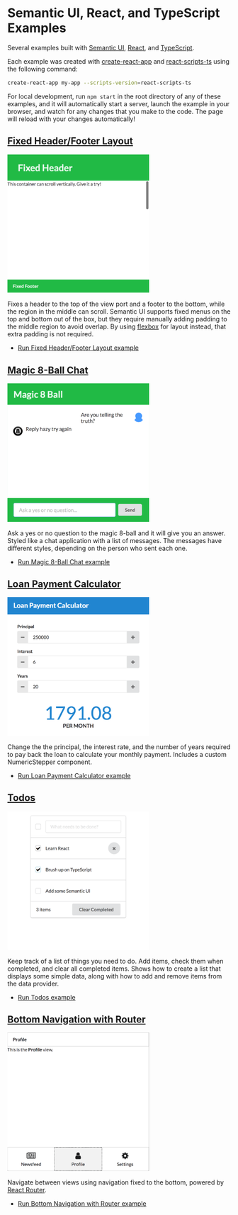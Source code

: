 # Semantic UI, React, and TypeScript Examples

Several examples built with [Semantic UI](https://react.semantic-ui.com/), [React](https://facebook.github.io/react/), and [TypeScript](https://www.typescriptlang.org/).

Each example was created with [create-react-app](https://www.npmjs.com/package/create-react-app) and [react-scripts-ts](https://www.npmjs.com/package/react-scripts-ts) using the following command:

``` bash
create-react-app my-app --scripts-version=react-scripts-ts
```

For local development, run `npm start` in the root directory of any of these examples, and it will automatically start a server, launch the example in your browser, and watch for any changes that you make to the code. The page will reload with your changes automatically!

## [Fixed Header/Footer Layout](https://joshtynjala.github.io/semantic-ui-react-typescript-examples/fixed-header-footer-layout/)

<img src="screenshots/fixed-header-footer-layout.png?raw=true" width="320">

Fixes a header to the top of the view port and a footer to the bottom, while the region in the middle can scroll. Semantic UI supports fixed menus on the top and bottom out of the box, but they require manually adding padding to the middle region to avoid overlap. By using [flexbox](https://developer.mozilla.org/en-US/docs/Web/CSS/CSS_Flexible_Box_Layout/Using_CSS_flexible_boxes) for layout instead, that extra padding is not required.

* [Run Fixed Header/Footer Layout example](https://joshtynjala.github.io/semantic-ui-react-typescript-examples/fixed-header-footer-layout/)

## [Magic 8-Ball Chat](https://joshtynjala.github.io/semantic-ui-react-typescript-examples/magic-eight-ball-chat/)

<img src="screenshots/magic-eight-ball-chat.png?raw=true" width="320">

Ask a yes or no question to the magic 8-ball and it will give you an answer. Styled like a chat application with a list of messages. The messages have different styles, depending on the person who sent each one.

* [Run Magic 8-Ball Chat example](https://joshtynjala.github.io/semantic-ui-react-typescript-examples/magic-eight-ball-chat/)

## [Loan Payment Calculator](https://joshtynjala.github.io/semantic-ui-react-typescript-examples/loan-payment-calculator/)

<img src="screenshots/loan-payment-calculator.png?raw=true" width="320">

Change the the principal, the interest rate, and the number of years required to pay back the loan to calculate your monthly payment. Includes a custom NumericStepper component.

* [Run Loan Payment Calculator example](https://joshtynjala.github.io/semantic-ui-react-typescript-examples/loan-payment-calculator/)

## [Todos](https://joshtynjala.github.io/semantic-ui-react-typescript-examples/todos/)

<img src="screenshots/todos.png?raw=true" width="320">

Keep track of a list of things you need to do. Add items, check them when completed, and clear all completed items. Shows how to create a list that displays some simple data, along with how to add and remove items from the data provider.

* [Run Todos example](https://joshtynjala.github.io/semantic-ui-react-typescript-examples/todos/)

## [Bottom Navigation with Router](https://joshtynjala.github.io/semantic-ui-react-typescript-examples/bottom-navigation-with-router/)

<img src="screenshots/bottom-navigation-with-router.png?raw=true" width="320">

Navigate between views using navigation fixed to the bottom, powered by [React Router](https://reacttraining.com/react-router/).

* [Run Bottom Navigation with Router example](https://joshtynjala.github.io/semantic-ui-react-typescript-examples/bottom-navigation-with-router/)